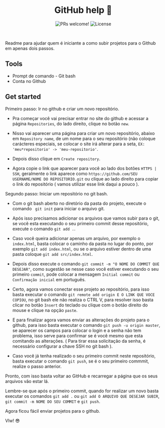 
<h1 align="center">
  GitHub help 🚀
</h1>

<p align="center">
 <img src="https://img.shields.io/static/v1?label=PRs&message=welcome&color=7159c1&labelColor=000000" alt="PRs welcome!" />

  <img alt="License" src="https://img.shields.io/static/v1?label=license&message=MIT&color=7159c1&labelColor=000000">
</p>

<br>

<p>Readme para ajudar quem é iniciante a como subir projetos para o Github em apenas dois passos.</p>


## Tools
- Prompt de comando - Git bash
- Conta no Github

## Get started

Primeiro passo: Ir no github e criar um novo repositório.
- Pra começar você vai precisar entrar no site do github e acessar a página `Repositories`, do lado direito, clique no botão `new`.

- Nisso vai aparecer uma página para criar um novo repositório, abaixo em `Repository name`, de um nome para o seu repositório (não coloque carácteres especiais, se colocar o site irá alterar para a seta, `EX: 'meu*repositorio' -> 'meu-repositorio'`.

- Depois disso clique em `Create repository`.

- Agora copie o link que aparecer para você ao lado dos botões `HTTPS | SSH`, geralmente o link aparece como `https://github.com/SEU USERNAME/NOME DO REPOSITORIO.git` ou clique ao lado direito para copiar o link do repositório ( vamos utilizar esse link daqui a pouco ).

Segundo passo: Iniciar um repositório no git bash.
- Com o git bash aberto no diretório da pasta do projeto, execute o comando ` git init` para iniciar o arquivo git.

-  Após isso precisamos adicionar os arquivos que vamos subir para o git, se você esta executando o seu primeiro commit desse repositório, execute o comando `git add .`.

- Caso você queira adicionar apenas um arquivo, por exemplo o `index.html`, basta colocar o caminho da pasta no lugar do ponto, por exemplo `git add index.html`, ou se o arquivo estiver dentro de uma pasta coloque `git add src/index.html`.

-  Depois disso execute o comando `git commit -m "O NOME DO COMMIT QUE DESEJAR"`, como sugestão se nesse caso você estiver executando o seu primeiro `commit`, pode colocar a mensagem `Initial commit` ou `Confirmação inicial` em português.

- Certo, agora vamos conectar esse projeto ao repositório, para isso basta executar o comando `git remote add origin E O LINK QUE VOCE COPIOU`, no git bash ele não realiza o CTRL V, para resolver isso basta clicar no botão `Insert` do teclado ou clique com o botão direito do mouse e clique na opção `paste`.

- E para finalizar agora vamos enviar as alterações do projeto para o github, para isso basta executar o comando `git push -u origin master`, se aparecer os campos para colocar o login e a senha não tem problema, isso serve para confirmar se é você mesmo que esta comitando as alterações. ( Para tirar essa solicitação da senha, é necessário configurar a chave SSH no git bash ).

- Caso você já tenha realizado o seu primeiro commit neste repositório, basta executar o comando `git push`, se é o seu primeiro commmit, realize o passo anterior.

Pronto, com isso basta voltar ao GitHub e recarregar a página que os seus arquivos vão estar lá.

Lembre-se que após o primeiro commit, quando for realizar um novo basta executar os comandos `git add .` ou `git add O ARQUIVO QUE DESEJAR SUBIR`, `git commit -m NOME DO SEU COMMIT` e `git push`.

Agora ficou fácil enviar projetos para o github.

Vlw! 😎

